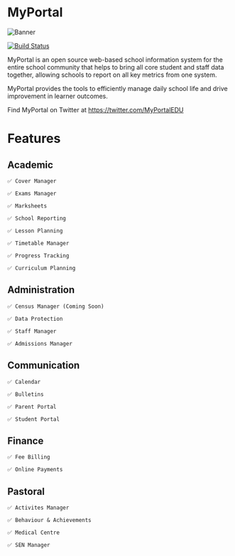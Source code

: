 # MyPortal

![Banner](https://i.imgur.com/SM6GB8N.png)

[![Build Status](https://dev.azure.com/Harrods-School/MyPortal/_apis/build/status/Build%20and%20Publish?branchName=master)](https://dev.azure.com/Harrods-School/MyPortal/_build/latest?definitionId=12&branchName=master)

MyPortal is an open source web-based school information system for the entire school community that helps to bring all core student and staff data together, allowing schools to report on all key metrics from one system.

MyPortal provides the tools to efficiently manage daily school life and drive improvement in learner outcomes.

Find MyPortal on Twitter at https://twitter.com/MyPortalEDU

# Features
  ## Academic

    ✅ Cover Manager

    ✅ Exams Manager

    ✅ Marksheets

    ✅ School Reporting

    ✅ Lesson Planning

    ✅ Timetable Manager

    ✅ Progress Tracking
    
    ✅ Curriculum Planning

  ## Administration
 
    ✅ Census Manager (Coming Soon)

    ✅ Data Protection
    
    ✅ Staff Manager 
    
    ✅ Admissions Manager
    
   ## Communication
   
    ✅ Calendar
    
    ✅ Bulletins
    
    ✅ Parent Portal
    
    ✅ Student Portal
    
   ## Finance
    ✅ Fee Billing
    
    ✅ Online Payments
    
   ## Pastoral
    ✅ Activites Manager
    
    ✅ Behaviour & Achievements
    
    ✅ Medical Centre
    
    ✅ SEN Manager
